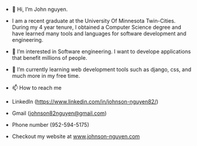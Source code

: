 - 👋 Hi, I’m John nguyen.
- I am a recent graduate at the University Of Minnesota Twin-Cities. During my 4 year tenure, I obtained a Computer Science degree and have learned many tools and languages for software development and engineering.

- 👀 I’m interested in Software engineering. I want to develope applications that benefit millions of people. 
- 🌱 I’m currently learning web development tools such as django, css, and much more in my free time.
- 📫 How to reach me 
- LinkedIn (https://www.linkedin.com/in/johnson-nguyen82/)
- Gmail (johnson82nguyen@gmail.com)
- Phone number (952-594-5175)
- Checkout my website at www.johnson-nguyen.com




<!---
johnson82nguyen/johnson82nguyen is a ✨ special ✨ repository because its `README.md` (this file) appears on your GitHub profile.
You can click the Preview link to take a look at your changes.
--->
